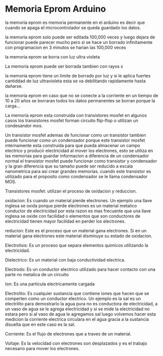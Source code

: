 # Memoria Eprom Arduino

la memoria eprom es memoria permanente en el arduino es decir que cuando se apaga el microcontrolador se queda guardado los datos.

la memoria eprom solo puede ser editada 100,000 veces y luego dejara de funcionar puede parecer mucho pero si se hace un borrado infinitamente con programacion en 3 minutos se harian las 100,000 veces

la memoria eprom se borra con luz ultra violeta

La memoria eprom puede ser borrada tambien con rayos x

la memoria eprom tiene un limite de borrado por luz y si le aplica fuertes cantiddad de luz ultravioleta esta se va debilitando rapidamente hasta dañarse.

la memoria eprom en caso que no se conecte a la corriente en un tiempo de 10 a 20 años se borraran todos los datos permanentes se borran porque la carga...


La memoria eprom esta construida con transistores mosfet en algunos casos los transistores mosfet forman circuito flip-flop o utilizan un condesandor mos.

Un transistor mosfet ademas de funcionar como un transistor tambien puede funcionar como un condensador porque este transistor mosfet internamente esta construida para que pueda almacenar un campo electrico y producir electricidad al mover los electrones, esto se utiliza en las memorias para guardar informacion a diferencia de un condensador normal el transistor mosfet puede funcionar como transistor y condensador y la gran diferencia que su tamaño puede ser reducido a escala nanometrica para asi crear grandes memorias. cuando este transistor es utilizado para el proposito como condensador se le llama condensador MOS.


Transistores mosfet: utilizan el proceso de oxidacion y reduccion.

oxidacion: Es cuando un material pierde electrones. Un ejemplo una llave inglesa se oxida porque pierde electrones es un material metalico conductor de electricidad por esta razon es mas frecuente que una llave inglesa se oxide con facilidad o elementos que son conductores de electricidad tienen mayor facilidad en perder los electrones.

reducion: Este es el proceso que un material gana electrones. Si en un material gana electrones este material disminuye su estado de oxidacion.

Electrolisis: Es un proceso que separa elementos quimicos utilizando la electricidad.

Dielectrico: Es un material con baja conductividad electrica.

Electrodo: Es un conductor electrico utilizado para hacer contacto con una parte no metalica de un circuito

Ion: Es una particula electricamente cargada

Electrolito: Es cualquier sustancia que contiene iones que hacen que se comperten como un conductor electrico. Un ejemplo es la sal es un electrilito para demostrarlo la agua pura no es conductora de electricidad, a un vaso de agua se le agrega electricidad y si se mide la electricidad no estara pero si al vaso de agua le agregamos sal luego volvemos hacer esta medicion la corriente electrica circulara en el agua gracia a la sustancia disuelta que en este caso es la sal.


Corriente: Es el flujo de electrones que a traves de un material.

Voltaje: Es la velocidad con electrones son desplazados y es el trabajo necesario para mover los electrones.


